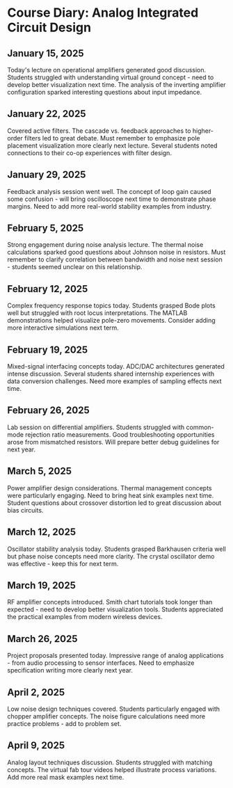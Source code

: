 # Course Diary: Analog Integrated Circuit Design

## January 15, 2025
Today's lecture on operational amplifiers generated good discussion. Students struggled with understanding virtual ground concept - need to develop better visualization next time. The analysis of the inverting amplifier configuration sparked interesting questions about input impedance.

## January 22, 2025
Covered active filters. The cascade vs. feedback approaches to higher-order filters led to great debate. Must remember to emphasize pole placement visualization more clearly next lecture. Several students noted connections to their co-op experiences with filter design.

## January 29, 2025
Feedback analysis session went well. The concept of loop gain caused some confusion - will bring oscilloscope next time to demonstrate phase margins. Need to add more real-world stability examples from industry.

## February 5, 2025
Strong engagement during noise analysis lecture. The thermal noise calculations sparked good questions about Johnson noise in resistors. Must remember to clarify correlation between bandwidth and noise next session - students seemed unclear on this relationship.

## February 12, 2025
Complex frequency response topics today. Students grasped Bode plots well but struggled with root locus interpretations. The MATLAB demonstrations helped visualize pole-zero movements. Consider adding more interactive simulations next term.

## February 19, 2025
Mixed-signal interfacing concepts today. ADC/DAC architectures generated intense discussion. Several students shared internship experiences with data conversion challenges. Need more examples of sampling effects next time.

## February 26, 2025
Lab session on differential amplifiers. Students struggled with common-mode rejection ratio measurements. Good troubleshooting opportunities arose from mismatched resistors. Will prepare better debug guidelines for next year.

## March 5, 2025
Power amplifier design considerations. Thermal management concepts were particularly engaging. Need to bring heat sink examples next time. Student questions about crossover distortion led to great discussion about bias circuits.

## March 12, 2025
Oscillator stability analysis today. Students grasped Barkhausen criteria well but phase noise concepts need more clarity. The crystal oscillator demo was effective - keep this for next term.

## March 19, 2025
RF amplifier concepts introduced. Smith chart tutorials took longer than expected - need to develop better visualization tools. Students appreciated the practical examples from modern wireless devices.

## March 26, 2025
Project proposals presented today. Impressive range of analog applications - from audio processing to sensor interfaces. Need to emphasize specification writing more clearly next year.

## April 2, 2025
Low noise design techniques covered. Students particularly engaged with chopper amplifier concepts. The noise figure calculations need more practice problems - add to problem set.

## April 9, 2025
Analog layout techniques discussion. Students struggled with matching concepts. The virtual fab tour videos helped illustrate process variations. Add more real mask examples next time.

